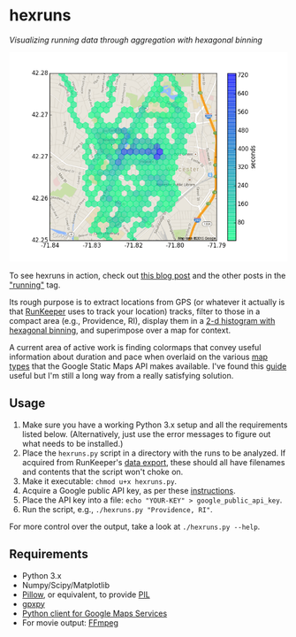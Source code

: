 # hexruns

*Visualizing running data through aggregation with hexagonal binning*

![Output of hexruns for the author's runs in Worcester, MA. Binning to a grid size of 28 × 28 hexes.](https://github.com/othercriteria/hexruns/blob/master/doc/2015-03-27-worcester-hexmap.png)

To see hexruns in action, check out [this blog post](http://mesokurtosis.com/posts/2015-03-29-running-viz-fixed.html) and the other posts in the ["running"](http://mesokurtosis.com/tags/running.html) tag.

Its rough purpose is to extract locations from GPS (or whatever it actually is that [RunKeeper](http://runkeeper.com) uses to track your location) tracks, filter to those in a compact area (e.g., Providence, RI), display them in a [2-d histogram with hexagonal binning](http://matplotlib.org/examples/pylab_examples/hexbin_demo.html), and superimpose over a map for context.

A current area of active work is finding colormaps that convey useful information about duration and pace when overlaid on the various [map types](https://developers.google.com/maps/documentation/staticmaps/index#MapTypes) that the Google Static Maps API makes available. I've found this [guide](http://matplotlib.org/users/colormaps.html) useful but I'm still a long way from a really satisfying solution.

## Usage

1. Make sure you have a working Python 3.x setup and all the requirements listed below. (Alternatively, just use the error messages to figure out what needs to be installed.)
2. Place the `hexruns.py` script in a directory with the runs to be analyzed. If acquired from RunKeeper's [data export](https://support.runkeeper.com/hc/en-us/articles/201109886-How-to-Export-your-RunKeeper-data), these should all have filenames and contents that the script won't choke on.
3. Make it executable: `chmod u+x hexruns.py`.
4. Acquire a Google public API key, as per these [instructions](https://github.com/googlemaps/google-maps-services-python).
5. Place the API key into a file: `echo "YOUR-KEY" > google_public_api_key`.
6. Run the script, e.g., `./hexruns.py "Providence, RI"`.

For more control over the output, take a look at `./hexruns.py --help`.

## Requirements

* Python 3.x
* Numpy/Scipy/Matplotlib
* [Pillow](https://python-pillow.github.io/), or equivalent, to provide [PIL](http://www.pythonware.com/products/pil/)
* [gpxpy](https://github.com/tkrajina/gpxpy)
* [Python client for Google Maps Services](https://github.com/googlemaps/google-maps-services-python)
* For movie output: [FFmpeg](https://www.ffmpeg.org/)
